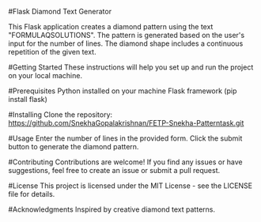 #Flask Diamond Text Generator

This Flask application creates a diamond pattern using the text "FORMULAQSOLUTIONS". 
The pattern is generated based on the user's input for the number of lines. 
The diamond shape includes a continuous repetition of the given text.

#Getting Started
These instructions will help you set up and run the project on your local machine.

#Prerequisites
Python installed on your machine
Flask framework (pip install flask)

#Installing
Clone the repository: https://github.com/SnekhaGopalakrishnan/FETP-Snekha-Patterntask.git

#Usage
Enter the number of lines in the provided form.
Click the submit button to generate the diamond pattern.

#Contributing
Contributions are welcome! 
If you find any issues or have suggestions, feel free to create an issue or submit a pull request.

#License
This project is licensed under the MIT License - see the LICENSE file for details.

#Acknowledgments
Inspired by creative diamond text patterns.
